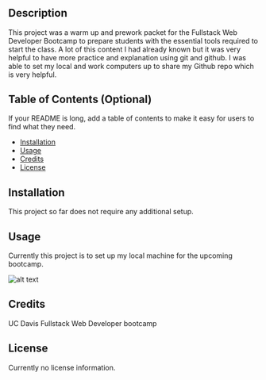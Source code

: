 # <Your-Project-Title>

## Description
This project was a warm up and prework packet for the Fullstack Web Developer Bootcamp to prepare students with the essential tools required to start the class.  A lot of this content I had already known but it was very helpful to have more practice and explanation using git and github.  I was able to set my local and work computers up to share my Github repo which is very helpful. 

## Table of Contents (Optional)

If your README is long, add a table of contents to make it easy for users to find what they need.

- [Installation](#installation)
- [Usage](#usage)
- [Credits](#credits)
- [License](#license)

## Installation

This project so far does not require any additional setup. 

## Usage
Currently this project is to set up my local machine for the upcoming bootcamp. 

![alt text](assets/images/screenshot.png)

## Credits

UC Davis Fullstack Web Developer bootcamp

## License

Currently no license information. 
